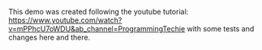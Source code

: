 This demo was created following the youtube tutorial: https://www.youtube.com/watch?v=mPPhcU7oWDU&ab_channel=ProgrammingTechie with some tests and changes here and there.
